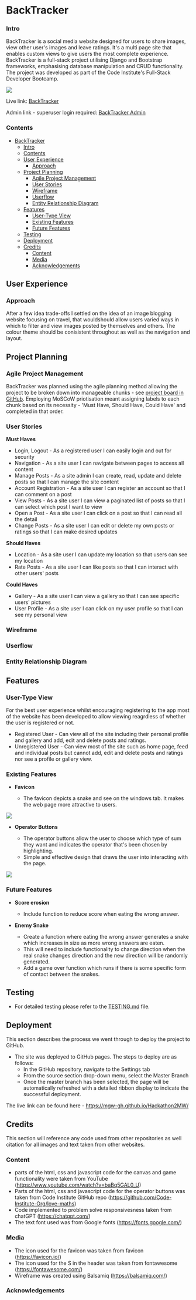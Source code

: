 # BackTracker
### Intro

BackTracker is a social media website designed for users to share images, view other user's images and leave ratings. It's a multi page site that enables custom views to give users the most complete experience. BackTracker is a full-stack project utilising Django and Bootstrap frameworks, emphasising database manipulation and CRUD functionality. The project was developed as part of the Code Institute's Full-Stack Developer Bootcamp.


<img src="assets/images/mathsnakescreenshot.png">

Live link: [BackTracker](https://back-tracker-9bf98d85163a.herokuapp.com/)

Admin link - superuser login required: [BackTracker Admin](https://back-tracker-9bf98d85163a.herokuapp.com/admin/)

### Contents

- [BackTracker](#backtracker)
    - [Intro](#intro)
    - [Contents](#contents)
  - [User Experience](#user-experience)
    - [Approach](#approach)
  - [Project Planning](#project-planning)
    - [Agile Project Management](#agile-project-management)
    - [User Stories](#user-stories)
    - [Wireframe](#wireframe)
    - [Userflow](#userflow)
    - [Entity Relationship Diagram](#entity-relationship-diagram)
  - [Features](#features)
    - [User-Type View](#user-type-view)
    - [Existing Features](#existing-features)
    - [Future Features](#future-features)
  - [Testing](#testing)
  - [Deployment](#deployment)
  - [Credits](#credits)
    - [Content](#content)
    - [Media](#media)
    - [Acknowledgements](#acknowledgements)


## User Experience

### Approach

  After a few idea trade-offs I settled on the idea of an image blogging website focusing on travel, that wouldshould allow users varied ways in which to filter and view images posted by themselves and others. The colour theme should be conisistent throughout as well as the navigation and layout.

## Project Planning

### Agile Project Management
BackTracker was planned using the agile planning method allowing the project to be broken down into manageable chunks - see [project board in GitHub](<https://github.com/users/MGW-GH/projects/4>). Employing MoSCoW priotisation meant assigning labels to each chunk based on its necessity - 'Must Have, Should Have, Could Have' and completed in that order.

### User Stories

__Must Haves__
- Login, Logout - As a registered user I can easily login and out for security
- Navigation - As a site user I can navigate between pages to access all content
- Manage Posts - As a site admin I can create, read, update and delete posts so that I can manage the site content
- Account Registration - As a site user I can register an account so that I can comment on a post
- View Posts - As a site user I can view a paginated list of posts so that I can select which post I want to view
- Open a Post - As a site user I can click on a post so that I can read all the detail
- Change Posts - As a site user I can edit or delete my own posts or ratings so that I can make desired updates

__Should Haves__
-  Location - As a site user I can update my location so that users can see my location
-  Rate Posts - As a site user I can like posts so that I can interact with other users' posts
  
__Could Haves__
- Gallery - As a site user I can view a gallery so that I can see specific users' pictures
- User Profile - As a site user I can click on my user profile so that I can see my personal view

### Wireframe

### Userflow

### Entity Relationship Diagram

## Features 

### User-Type View
For the best user experience whilst encouraging registering to the app most of the website has been developed to allow viewing reagrdless of whether the user is registered or not. 
- Registered User - Can view all of the site including their personal profile and gallery and add, edit and delete posts and ratings.
- Unregistered User - Can view most of the site such as home page, feed and individual posts but cannot add, edit and delete posts and ratings nor see a profile or gallery view.
  
### Existing Features

- __Favicon__
  
  - The favicon depicts a snake and see on the windows tab. It makes the web page more attractive to users.
  
<img src="assets/images/tabsnake.png">

- __Operator Buttons__

  - The operator buttons allow the user to choose which type of sum they want and indicates the operator that's been chosen by highlighting.
  - Simple and effective design that draws the user into interacting with the page.

<img src="assets/images/operators.png">


### Future Features

- __Score erosion__

  - Include function to reduce score when eating the wrong answer.

- __Enemy Snake__
  - Create a function where eating the wrong answer generates a snake which increases in size as more wrong answers are eaten.
  - This will need to include functionality to change direction when the real snake changes direction and the new direction will be randomly generated.
  - Add a game over function which runs if there is some specific form of contact between the snakes.

## Testing 
- For detailed testing please refer to the [TESTING.md](TESTING.md) file.

## Deployment

This section describes the process we went through to deploy the project to GitHub.

- The site was deployed to GitHub pages. The steps to deploy are as follows: 
  - In the GitHub repository, navigate to the Settings tab 
  - From the source section drop-down menu, select the Master Branch
  - Once the master branch has been selected, the page will be automatically refreshed with a detailed ribbon display to indicate the successful deployment. 

The live link can be found here - https://mgw-gh.github.io/Hackathon2MW/


## Credits 

This section will reference any code used from other repositories as well citation for all images and text taken from other websites. 

### Content 

- parts of the html, css and javascript code for the canvas and game functionality were taken from YouTube (https://www.youtube.com/watch?v=baBq5GAL0_U)
- Parts of the html, css and javascript code for the operator buttons was taken from Code Institute GitHub repo (https://github.com/Code-Institute-Org/love-maths)
- Code implemented to problem solve responsivesness taken from chatGPT (https://chatgpt.com/)
- The text font used was from Google fonts (https://fonts.google.com/)

### Media

- The icon used for the favicon was taken from favicon (https://favicon.io/) 
- The icon used for the S in the header was taken from fontawesome (https://fontawesome.com/)
- Wireframe was created using Balsamiq (https://balsamiq.com/)

### Acknowledgements